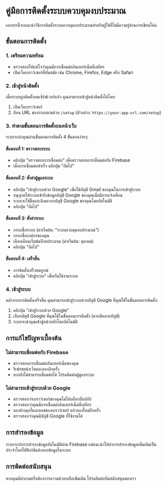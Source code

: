 # คู่มือการติดตั้งระบบควบคุมงบประมาณ

เอกสารนี้จะแนะนำวิธีการติดตั้งระบบควบคุมงบประมาณสำหรับผู้ใช้ที่ไม่มีความรู้ด้านการเขียนโค้ด

## ขั้นตอนการติดตั้ง

### 1. เตรียมความพร้อม

- ตรวจสอบให้แน่ใจว่าคุณมีการเชื่อมต่ออินเทอร์เน็ตที่เสถียร
- เปิดเว็บเบราว์เซอร์ที่ทันสมัย เช่น Chrome, Firefox, Edge หรือ Safari

### 2. เข้าสู่หน้าติดตั้ง

เมื่อระบบถูกติดตั้งบนเซิร์ฟเวอร์แล้ว คุณสามารถเข้าสู่หน้าติดตั้งได้โดย:

1. เปิดเว็บเบราว์เซอร์
2. ป้อน URL ของระบบตามด้วย `/setup` (ตัวอย่าง: `https://your-app-url.com/setup`)

### 3. ทำตามขั้นตอนการติดตั้งบนหน้าเว็บ

ระบบจะนำคุณผ่านขั้นตอนการติดตั้ง 4 ขั้นตอนง่ายๆ:

#### ขั้นตอนที่ 1: ตรวจสอบระบบ
- คลิกปุ่ม "ตรวจสอบการเชื่อมต่อ" เพื่อตรวจสอบการเชื่อมต่อกับ Firebase
- เมื่อการเชื่อมต่อสำเร็จ คลิกปุ่ม "ถัดไป"

#### ขั้นตอนที่ 2: ตั้งค่าผู้ดูแลระบบ
- คลิกปุ่ม "เข้าสู่ระบบด้วย Google" เพื่อใช้บัญชี Gmail ของคุณในการเข้าสู่ระบบ
- อนุญาตให้ระบบเข้าถึงข้อมูลบัญชี Google ของคุณเมื่อมีการแจ้งเตือน
- ระบบจะใช้ชื่อและอีเมลจากบัญชี Google ของคุณโดยอัตโนมัติ
- คลิกปุ่ม "ถัดไป"

#### ขั้นตอนที่ 3: ตั้งค่าระบบ
- กรอกชื่อระบบ (ค่าเริ่มต้น: "ระบบควบคุมงบประมาณ")
- กรอกชื่อองค์กรของคุณ
- เลือกเดือนเริ่มต้นปีงบประมาณ (ค่าเริ่มต้น: ตุลาคม)
- คลิกปุ่ม "ถัดไป"

#### ขั้นตอนที่ 4: เสร็จสิ้น
- การติดตั้งเสร็จสมบูรณ์
- คลิกปุ่ม "เข้าสู่ระบบ" เพื่อเริ่มใช้งานระบบ

### 4. เข้าสู่ระบบ

หลังจากการติดตั้งเสร็จสิ้น คุณสามารถเข้าสู่ระบบด้วยบัญชี Google ที่คุณใช้ในขั้นตอนการติดตั้ง:

1. คลิกปุ่ม "เข้าสู่ระบบด้วย Google"
2. เลือกบัญชี Google ที่คุณใช้ในขั้นตอนการติดตั้ง (หากมีหลายบัญชี)
3. ระบบจะนำคุณเข้าสู่หน้าหลักโดยอัตโนมัติ

## การแก้ไขปัญหาเบื้องต้น

### ไม่สามารถเชื่อมต่อกับ Firebase
- ตรวจสอบการเชื่อมต่ออินเทอร์เน็ตของคุณ
- รีเฟรชหน้าเว็บและลองอีกครั้ง
- หากยังไม่สามารถเชื่อมต่อได้ โปรดติดต่อผู้ดูแลระบบ

### ไม่สามารถเข้าสู่ระบบด้วย Google
- ตรวจสอบว่าเบราว์เซอร์ของคุณไม่ได้บล็อกป๊อปอัป
- ตรวจสอบว่าคุณมีการเชื่อมต่ออินเทอร์เน็ตที่เสถียร
- ลองล้างคุกกี้และแคชของเบราว์เซอร์ แล้วลองใหม่อีกครั้ง
- ตรวจสอบว่าคุณมีบัญชี Google ที่ใช้งานได้

## การสำรองข้อมูล

ระบบจะทำการสำรองข้อมูลอัตโนมัติผ่าน Firebase แต่แนะนำให้ทำการสำรองข้อมูลเพิ่มเติมเป็นประจำโดยใช้ฟังก์ชันส่งออกข้อมูลในระบบ

## การติดต่อสนับสนุน

หากคุณมีคำถามหรือต้องการความช่วยเหลือเพิ่มเติม โปรดติดต่อทีมสนับสนุนของเรา